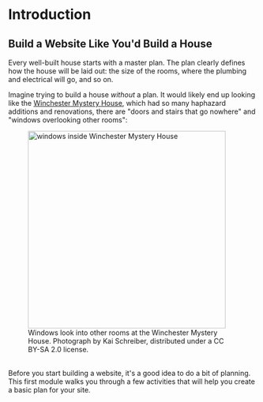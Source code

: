 # Introduction
## Build a Website Like You'd Build a House
Every well-built house starts with a master plan. The plan clearly defines how the house will be laid out: the size of the rooms, where the plumbing and electrical will go, and so on.

Imagine trying to build a house *without* a plan. It would likely end up looking like the [Winchester Mystery House](https://en.wikipedia.org/wiki/Winchester_Mystery_House), which had so many haphazard additions and renovations, there are "doors and stairs that go nowhere" and "windows overlooking other rooms":

<figure>
<img src="https://upload.wikimedia.org/wikipedia/commons/1/1c/Windows%2C_WMH.jpg" alt="windows inside Winchester Mystery House" width="400px">
<figcaption>Windows look into other rooms at the Winchester Mystery House. Photograph by Kai Schreiber, distributed under a CC BY-SA 2.0 license.</figcaption>
</figure>
<br>
Before you start building a website, it's a good idea to do a bit of planning. This first module walks you through a few activities that will help you create a basic plan for your site.
